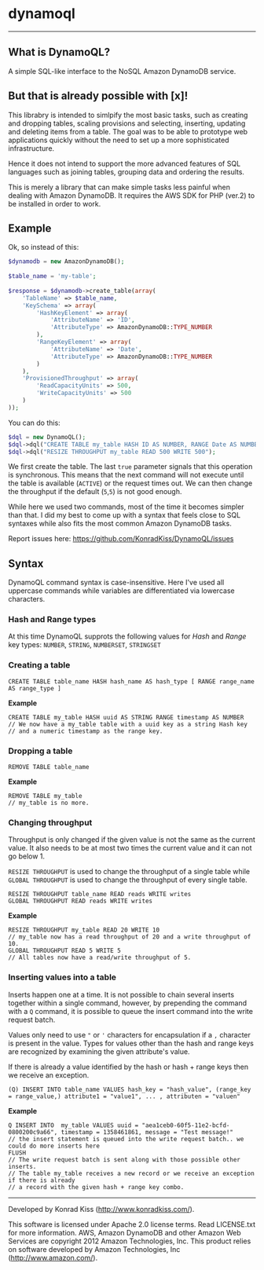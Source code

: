 # dynamoql #
---

## What is DynamoQL? ##

A simple SQL-like interface to the NoSQL Amazon DynamoDB service.

## But that is already possible with [x]! ##

This librabry is intended to simlpify the most basic tasks, such as creating and dropping tables, scaling provisions and selecting, inserting, updating and deleting items from a table. The goal was to be able to prototype web applications quickly without the need to set up a more sophisticated infrastructure.

Hence it does not intend to support the more advanced features of SQL languages such as joining tables, grouping data and ordering the results.

This is merely a library that can make simple tasks less painful when dealing with Amazon DynamoDB. It requires the AWS SDK for PHP (ver.2) to be installed in order to work.

## Example ##

Ok, so instead of this:

```php
$dynamodb = new AmazonDynamoDB();
 
$table_name = 'my-table';
 
$response = $dynamodb->create_table(array(
    'TableName' => $table_name,
    'KeySchema' => array(
        'HashKeyElement' => array(
            'AttributeName' => 'ID',
            'AttributeType' => AmazonDynamoDB::TYPE_NUMBER
        ),
        'RangeKeyElement' => array(
            'AttributeName' => 'Date',
            'AttributeType' => AmazonDynamoDB::TYPE_NUMBER
        )
    ),
    'ProvisionedThroughput' => array(
        'ReadCapacityUnits' => 500,
        'WriteCapacityUnits' => 500
    )
));
```

You can do this:

```php
$dql = new DynamoQL();
$dql->dql("CREATE TABLE my_table HASH ID AS NUMBER, RANGE Date AS NUMBER", true);
$dql->dql("RESIZE THROUGHPUT my_table READ 500 WRITE 500");
```

We first create the table. The last `true` parameter signals that this operation is synchronous. This means that the next command will not execute until the table is available (`ACTIVE`) or the request times out. We can then change the throughput if the default (`5`,`5`) is not good enough.

While here we used two commands, most of the time it becomes simpler than that. I did my best to come up with a syntax that feels close to SQL syntaxes while also fits the most common Amazon DynamoDB tasks.

Report issues here: https://github.com/KonradKiss/DynamoQL/issues



## Syntax ##

DynamoQL command syntax is case-insensitive. Here I've used all uppercase commands while variables are differentiated via lowercase characters.

### Hash and Range types ###

At this time DynamoQL supprots the following values for *Hash* and *Range* key types: `NUMBER`, `STRING`, `NUMBERSET`, `STRINGSET`

### Creating a table ###

```
CREATE TABLE table_name HASH hash_name AS hash_type [ RANGE range_name AS range_type ]
```

**Example**

```
CREATE TABLE my_table HASH uuid AS STRING RANGE timestamp AS NUMBER
// We now have a my_table table with a uuid key as a string Hash key 
// and a numeric timestamp as the range key.
```

### Dropping a table ###

```
REMOVE TABLE table_name
```

**Example**

```
REMOVE TABLE my_table
// my_table is no more.
```

### Changing throughput  ###

Throughput is only changed if the given value is not the same as the current value. It also needs to be at most two times the current value and it can not go below 1.

`RESIZE THROUGHPUT` is used to change the throughput of a single table while `GLOBAL THROUGHPUT` is used to change the throughput of every single table.

```
RESIZE THROUGHPUT table_name READ reads WRITE writes
GLOBAL THROUGHPUT READ reads WRITE writes
```

**Example**

```
RESIZE THROUGHPUT my_table READ 20 WRITE 10
// my_table now has a read throughput of 20 and a write throughput of 10.
GLOBAL THROUGHPUT READ 5 WRITE 5
// All tables now have a read/write throughput of 5.
```

### Inserting values into a table ###

Inserts happen one at a time. It is not possible to chain several inserts together within a single command, however, by prepending the command with a `Q` command, it is possible to queue the insert command into the write request batch.

Values only need to use `"` or `'` characters for encapsulation if a `,` character is present in the value. Types for values other than the hash and range keys are recognized by examining the given attribute's value.

If there is already a value identified by the hash or hash + range keys then we receive an exception.

```
(Q) INSERT INTO table_name VALUES hash_key = "hash_value", (range_key = range_value,) attribute1 = "value1", ... , attributen = "valuen"
```

**Example**

```
Q INSERT INTO  my_table VALUES uuid = "aea1ceb0-60f5-11e2-bcfd-0800200c9a66", timestamp = 1358461861, message = "Test message!"
// the insert statement is queued into the write request batch.. we could do more inserts here
FLUSH
// The write request batch is sent along with those possible other inserts.
// The table my_table receives a new record or we receive an exception if there is already 
// a record with the given hash + range key combo.
```






---

Developed by Konrad Kiss (http://www.konradkiss.com/).

This software is licensed under Apache 2.0 license terms. Read LICENSE.txt for more information. AWS, Amazon DynamoDB and other Amazon Web Services are copyright 2012 Amazon Technologies, Inc. This product relies on software developed by Amazon Technologies, Inc (http://www.amazon.com/).

